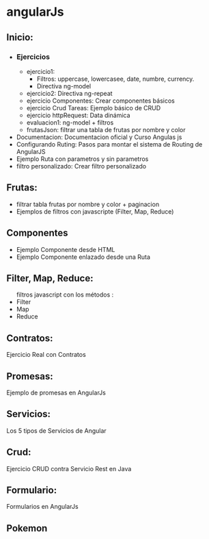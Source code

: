 # angularJs

<h2>Inicio:</h2>
<ul>
<li>
<h3>Ejercicios</h3>
<ul>
<li>
ejercicio1:
<ul>
<li>Filtros: uppercase, lowercasee, date, numbre, currency.</li>
                        <li>Directiva ng-model</li>
</ul>

</li>
<li>ejercicio2: Directiva ng-repeat</li>
<li>ejercicio Componentes: Crear componentes básicos</li>
<li>ejercicio Crud Tareas: Ejemplo básico de CRUD</li>
<li>ejercicio httpRequest: Data dinámica</li>
<li>evaluacion1: ng-model + filtros</li>
<li>frutasJson: filtrar una tabla de frutas por nombre y color</li>
</ul>
</li>
<li>Documentacion: Documentacion oficial y Curso Angulas js</li>
<li>Configurando Ruting: Pasos para montar el sistema de Routing de AngularJS</li>
<li>Ejemplo Ruta con parametros y sin parametros</li>
<li>filtro personalizado: Crear filtro personalizado</li>

</ul>
<h2>Frutas:</h2>
<ul>
<li>filtrar tabla frutas por nombre y color + paginacion</li>
<li>Ejemplos de filtros con javascripte (Filter, Map, Reduce)</li>
 </ul>
<h2>Componentes</h2>
    <ul>
        <li>Ejemplo Componente desde HTML</li>
        <li>Ejemplo Componente enlazado desde una Ruta</li>
    </ul>
<h2>Filter, Map, Reduce:</h2>
<ul>
    filtros javascript con los métodos :
    <li>Filter</li>
    <li>Map</li>
    <li>Reduce</li>
</ul>
<h2>Contratos:</h2>
Ejercicio Real con Contratos
<h2>Promesas:</h2>
Ejemplo de promesas en AngularJs
<h2>Servicios:</h2>
Los 5 tipos de Servicios de Angular
<h2>Crud:</h2>
Ejercicio CRUD contra Servicio Rest en Java
<h2>Formulario:</h2>
Formularios en AngularJs
<h2>Pokemon</h2>
